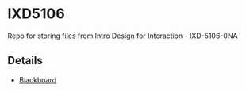 # IXD5106
Repo for storing files from Intro Design for Interaction - IXD-5106-0NA
## Details
- [Blackboard](https://learn.humber.ca/ultra/courses/_254924_1/outline)
